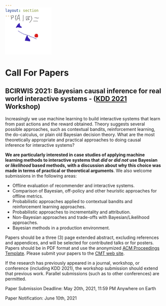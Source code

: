 ```yaml
---
layout: section
---
```


<section id="logo" class="container" style='padding-top:0rem; margin-top:-0rem;'>
   
   <div class='row col-md-3 col-xs-12' style='margin-top:-3rem;' >
      <img  height="150"  src="/img/causalbayes.jpg" alt="logo">
   </div>

</section>



# Call For Papers
## BCIRWIS 2021: Bayesian causal inference for real world interactive systems - ([KDD 2021](https://kdd.org/kdd2021/) Workshop)

Increasingly we use machine learning to build interactive systems that learn from past actions and the reward obtained.  Theory suggests several possible approaches, such as contextual bandits, reinforcement learning, the do-calculus, or plain old Bayesian decision theory.  What are the most theoretically appropriate and practical approaches to doing causal inference for interactive systems?  

**We are particularly interested in case studies of applying machine learning methods to interactive systems that _did_ or _did_ _not_ use Bayesian or _likelihood_ based methods, with a discussion about why this choice was made in terms of practical or theoretical arguments**.  We also welcome submissions in the following areas:

* Offline evaluation of recommender and interactive systems.
* Comparison of Bayesian, off-policy and other heuristic approaches for offline metrics.
* Probabilistic approaches applied to contextual bandits and reinforcement learning approaches.
* Probabilistic approaches to incrementality and attribution.
* Non-Bayesian approaches and trade-offs with Bayesian/Likelihood approaches.
* Bayesian methods in a production environment.

Papers should be a three (3) page extended abstract, excluding references and appendices, and will be selected for contributed talks or for posters.  Papers should be in PDF format and use the anonymized [ACM Proceedings Template](https://www.acm.org/publications/proceedings-template).  Please submit your papers to the [CMT web site](https://cmt3.research.microsoft.com/BCIRWIS2021).

If the research has previously appeared in a journal, workshop, or conference (including KDD 2021), the workshop submission should extend that previous work. Parallel submissions (such as to other conferences) are permitted.

Paper Submission Deadline: May 20th, 2021, 11:59 PM Anywhere on Earth

Paper Notification: June 10th, 2021

